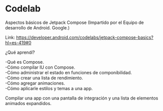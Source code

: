 # Codelab
Aspectos básicos de Jetpack Compose (Impartido por el Equipo de desarrollo de Android. Google.)

Link: https://developer.android.com/codelabs/jetpack-compose-basics?hl=es-419#0

¿Qué aprendí?

-Qué es Compose.  
-Cómo compilar IU con Compose.  
-Cómo administrar el estado en funciones de componibilidad.  
-Cómo crear una lista de rendimiento.  
-Cómo agregar animaciones.  
-Cómo aplicarle estilos y temas a una app.  

Compilar una app con una pantalla de integración y una lista de elementos animados expandidos.

